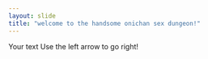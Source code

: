 ```yaml
---
layout: slide
title: "welcome to the handsome onichan sex dungeon!"
---
```

Your text
Use the left arrow to go right!
